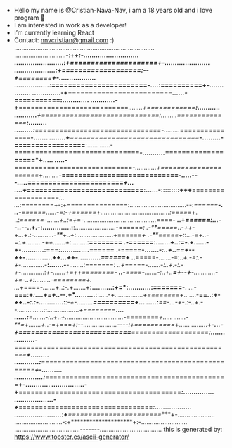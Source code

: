 - Hello my name is @Cristian-Nava-Nav, i am a 18 years old and i love program 👋 
- I am interested in work as a developer!
- I’m currently learning React
- Contact: nnvcristian@gmail.com :)
...............................................................................
.............................-:+*****************+:-...........................
........................:+****=====================****+-......................
....................:+***===================:--+========***+-..................
.................:***=======================-....:==========**+-...............
..............-+**=========================*......-*===========**:.............
............-+**===========================*........+============**:...........
...........+**=============================:.........==============**:.........
.........:**===============================-.........*===============**-.......
........+*===============================*-.........-=================**:......
......-**==============================*-...........*===================*+.....
.....-**=============================*-............+=====================*+....
....-**============================*-.....---.....*=======================*+...
....+*============================:......-:::::::::+++**===================*:..
...:*========+-:+===============:................................--:*======**-.
..-**======*......-*=:-+======+.......................................:=====*+.
..:*======*-.......*+..:=+*=*-.........................................*====**-
..+*======:...--..-*-..+*.-*:..............:**:.......................-======*:
.-**=====*..-*++*-+*...*+.:*-...........-**+..+*:.....................+======*+
.-**=====+:*:...-*=+..-=:.+*.........-+*+.......+*:.........:********========**
.-**======:.......*+..:=-.*+......-**+-...........:===*:..............*======**
.-**=====-.......-*:..+*..*==+--+*+-.............+*+...+*+-...........*======*+
..**=====-.......-=:..+*.-=:.-+*-.............-**:.......-**-........:=======*:
..+*=====-.......-*:..+*.-*:.-+*-.............:*+-.......+=+*******+========**-
..-**====-.......-*:..+*..**=+--+**-............-+=*-..+*:.........-========*+.
...+*====*-.......*+..:*-.*+.......+**:..........:*+*=*:...........:=======**-.
...-**===:+*:....+=+..-*-.+*..........:**:.....-*+................+========*+..
....-**==*..:*+-*++*..-*:.:*-............:**:-*+-.........******==========*+...
.....:**==-...-+-.:*-..*+.-*-...............::..................+========**....
......:**=*.......-*:..+*..*+.................................-*========*+.....
.......-**=+.......+*..-=*+*===*+:--...................----:+==========*+......
.........+***-...-+===========================****===================**:.......
..........-**======================================================**+.........
............:**==================================================**+-..........
..............:***=============================================**+-............
................-+**========================================***:...............
...................-+***=================================***:..................
.......................:+****=======================****+-.....................
...........................-:+********************+:-..........................
.....................................-------...................................
this is generated by: https://www.topster.es/ascii-generator/
